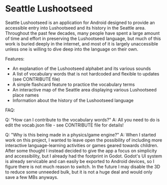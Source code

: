 # Seattle Lushootseed

Seattle Lushootseed is an application for Android designed to provide an accessible entry into Lushootseed and its history in the Seattle area.
Throughout the past few decades, many people have spent a large amount of time and effort in preserving the Lushootseed language, but much of this
work is buried deeply in the internet, and most of it is largely unaccessible unless one is willing to dive deep into the language on their own.

Features:
- An explanation of the Lushootseed alphabet and its various sounds
- A list of vocabulary words that is not hardcoded and flexible to updates (see CONTRIBUTE file)
- A simple flashcard feature to practice the vocabulary terms
- An interactive map of the Seattle area displaying various Lushootseed place names
- Information about the history of the Lushootseed language


FAQ:

Q: "How can I contribute to the vocabulary words?"
A: All you need to do is edit the vocab.json file - see CONTRIBUTE file for details!

Q: "Why is this being made in a physics/game engine?"
A: When I started work on this project, I wanted to leave open the possibility of including more interactive language-learning activities or games
geared towards children. After some thought I instead decided to give the app a focus on simplicity and accessibility, but I already had the footprint in
Godot. Godot's UI system is already servicable and can easily be exported to Android devices, so I figure there is not much reason to switch. In the future I
may disable the 3D to reduce some unneeded bulk, but it is not a huge deal and would only save a few MBs anyways.
